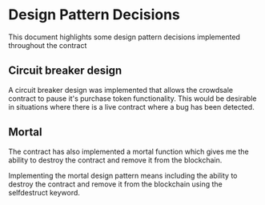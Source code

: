 # Design Pattern Decisions

This document highlights some design pattern decisions implemented throughout the contract



## Circuit breaker design
A circuit breaker design was implemented that allows the crowdsale contract to pause it's purchase token functionality. This would be desirable in situations where there is a live contract where a bug has been detected.


## Mortal
The contract has also implemented a mortal function which gives me the ability to destroy the contract and remove it from the blockchain.

Implementing the mortal design pattern means including the ability to destroy the contract and remove it from the blockchain using the selfdestruct keyword.


